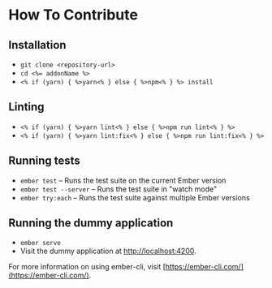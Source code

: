 # How To Contribute

## Installation

* `git clone <repository-url>`
* `cd <%= addonName %>`
* `<% if (yarn) { %>yarn<% } else { %>npm<% } %> install`

## Linting

* `<% if (yarn) { %>yarn lint<% } else { %>npm run lint<% } %>`
* `<% if (yarn) { %>yarn lint:fix<% } else { %>npm run lint:fix<% } %>`

## Running tests

* `ember test` – Runs the test suite on the current Ember version
* `ember test --server` – Runs the test suite in "watch mode"
* `ember try:each` – Runs the test suite against multiple Ember versions

## Running the dummy application

* `ember serve`
* Visit the dummy application at [http://localhost:4200](http://localhost:4200).

For more information on using ember-cli, visit [https://ember-cli.com/](https://ember-cli.com/).
